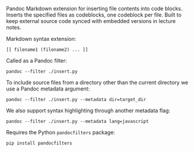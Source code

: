 

Pandoc Markdown extension for inserting file contents into code blocks. Inserts the specified files as codeblocks, one codeblock per file. Built to keep external source code synced with embedded versions in lecture notes.
    
Markdown syntax extension:
  
    [[ filename1 (filename2) ... ]]

Called as a Pandoc filter:

    pandoc --filter ./insert.py	

To include source files from a directory other than the current directory we use a Pandoc metadata argument:
   
    pandoc --filter ./insert.py --metadata dir=target_dir

We also support syntax highlighting through another metadata flag:
   
    pandoc --filter ./insert.py --metadata lang=javascript

Requires the Python `pandocfilters` package:

    pip install pandocfilters
    